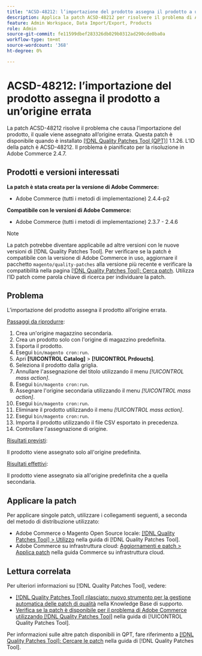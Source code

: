```yaml
---
title: "ACSD-48212: l’importazione del prodotto assegna il prodotto a un’origine errata"
description: Applica la patch ACSD-48212 per risolvere il problema di Adobe Commerce, a causa del quale l’importazione del prodotto assegna il prodotto alla sorgente errata.
feature: Admin Workspace, Data Import/Export, Products
role: Admin
source-git-commit: fe11599dbef283326db029b0312ad290cde0ba0a
workflow-type: tm+mt
source-wordcount: '368'
ht-degree: 0%

---
```


# ACSD-48212: l’importazione del prodotto assegna il prodotto a un’origine errata

La patch ACSD-48212 risolve il problema che causa l’importazione del prodotto, il quale viene assegnato all’origine errata. Questa patch è disponibile quando è installato [[!DNL Quality Patches Tool (QPT)]](https://experienceleague.adobe.com/en/docs/commerce-knowledge-base/kb/announcements/commerce-announcements/magento-quality-patches-released-new-tool-to-self-serve-quality-patches) 1.1.26. L’ID della patch è ACSD-48212. Il problema è pianificato per la risoluzione in Adobe Commerce 2.4.7.

## Prodotti e versioni interessati

**La patch è stata creata per la versione di Adobe Commerce:**

* Adobe Commerce (tutti i metodi di implementazione) 2.4.4-p2

**Compatibile con le versioni di Adobe Commerce:**

* Adobe Commerce (tutti i metodi di implementazione) 2.3.7 - 2.4.6

>[!NOTE]
>
>La patch potrebbe diventare applicabile ad altre versioni con le nuove versioni di [!DNL Quality Patches Tool]. Per verificare se la patch è compatibile con la versione di Adobe Commerce in uso, aggiornare il pacchetto `magento/quality-patches` alla versione più recente e verificare la compatibilità nella pagina [[!DNL Quality Patches Tool]: Cerca patch](https://experienceleague.adobe.com/tools/commerce-quality-patches/index.html). Utilizza l’ID patch come parola chiave di ricerca per individuare la patch.

## Problema

L’importazione del prodotto assegna il prodotto all’origine errata.

<u>Passaggi da riprodurre</u>:

1. Crea un&#39;origine magazzino secondaria.
1. Crea un prodotto solo con l&#39;origine di magazzino predefinita.
1. Esporta il prodotto.
1. Esegui `bin/magento cron:run`.
1. Apri **[!UICONTROL Catalog]** > **[!UICONTROL Prdoucts]**.
1. Seleziona il prodotto dalla griglia.
1. Annullare l&#39;assegnazione del titolo utilizzando il menu *[!UICONTROL mass action]*.
1. Esegui `bin/magento cron:run`.
1. Assegnare l&#39;origine secondaria utilizzando il menu *[!UICONTROL mass action]*.
1. Esegui `bin/magento cron:run`.
1. Eliminare il prodotto utilizzando il menu *[!UICONTROL mass action]*.
1. Esegui `bin/magento cron:run`.
1. Importa il prodotto utilizzando il file CSV esportato in precedenza.
1. Controllare l&#39;assegnazione di origine.

<u>Risultati previsti</u>:

Il prodotto viene assegnato solo all&#39;origine predefinita.

<u>Risultati effettivi</u>:

Il prodotto viene assegnato sia all&#39;origine predefinita che a quella secondaria.

## Applicare la patch

Per applicare singole patch, utilizzare i collegamenti seguenti, a seconda del metodo di distribuzione utilizzato:

* Adobe Commerce o Magento Open Source locale: [[!DNL Quality Patches Tool] > Utilizzo](/help/tools/quality-patches-tool/usage.md) nella guida di [!DNL Quality Patches Tool].
* Adobe Commerce su infrastruttura cloud: [Aggiornamenti e patch > Applica patch](https://experienceleague.adobe.com/docs/commerce-cloud-service/user-guide/develop/upgrade/apply-patches.html) nella guida Commerce su infrastruttura cloud.

## Lettura correlata

Per ulteriori informazioni su [!DNL Quality Patches Tool], vedere:

* [[!DNL Quality Patches Tool] rilasciato: nuovo strumento per la gestione automatica delle patch di qualità](https://experienceleague.adobe.com/en/docs/commerce-knowledge-base/kb/announcements/commerce-announcements/magento-quality-patches-released-new-tool-to-self-serve-quality-patches) nella Knowledge Base di supporto.
* [Verifica se la patch è disponibile per il problema di Adobe Commerce utilizzando  [!DNL Quality Patches Tool]](/help/tools/quality-patches-tool/patches-available-in-qpt/check-patch-for-magento-issue-with-magento-quality-patches.md) nella guida di [!UICONTROL Quality Patches Tool].


Per informazioni sulle altre patch disponibili in QPT, fare riferimento a [[!DNL Quality Patches Tool]: Cercare le patch](https://experienceleague.adobe.com/tools/commerce-quality-patches/index.html) nella guida di [!DNL Quality Patches Tool].
